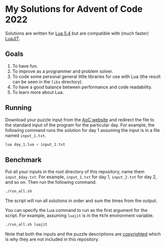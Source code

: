 # My Solutions for Advent of Code 2022

Solutions are written for [Lua 5.4](https://www.lua.org/) but are compatible with (much faster) [LuaJIT](https://luajit.org/).

## Goals

1. To have fun.
2. To improve as a programmer and problem solver.
3. To code some personal general little libraries for use with Lua (the result can be seen in the `libs` directory).
4. To have a good balance between performance and code readability.
5. To learn more about Lua.

## Running

Download your puzzle input from the [AoC website](https://adventofcode.com/2022) and redirect the file to the standard input of the program for the particular day. For example, the following command runs the solution for day 1 assuming the input is in a file named `input_1.txt`.

```bash
lua day_1.lua < input_1.txt
```

## Benchmark

Put all your inputs in the root directory of this repository, name them `input_$day.txt`. For example, `input_1.txt` for day 1, `input_2.txt` for day 2, and so on. Then run the following command.

```bash
./run_all.sh
```

The script will run all solutions in order and sum the times from the output.

You can specify the Lua command to run as the first argument for the script. For example, assuming `luajit` is in the `PATH` environment variable.

```bash
./run_all.sh luajit
```

Note that both the inputs and the puzzle descriptions are [copyrighted](https://www.reddit.com/r/adventofcode/wiki/faqs/copyright/puzzle_texts/) which is why they are not included in this repository.
